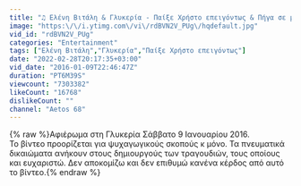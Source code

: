 ```yaml
---
title: "♫ Ελένη Βιτάλη & Γλυκερία - Παίξε Χρήστο επειγόντως & Πήγα σε μάγισσες (Στην υγειά μας) {9\/1\/2016}"
image: "https:\/\/i.ytimg.com\/vi\/rdBVN2V_PUg\/hqdefault.jpg"
vid_id: "rdBVN2V_PUg"
categories: "Entertainment"
tags: ["Ελένη Βιτάλη","Γλυκερία","Παίξε Χρήστο επειγόντως"]
date: "2022-02-28T20:17:35+03:00"
vid_date: "2016-01-09T22:46:47Z"
duration: "PT6M39S"
viewcount: "7303382"
likeCount: "16768"
dislikeCount: ""
channel: "Aetos 68"
---
```

{% raw %}Αφιέρωμα στη Γλυκερία Σάββατο 9 Ιανουαρίου 2016.<br />Το βίντεο προορίζεται για ψυχαγωγικούς σκοπούς κ μόνο. Τα πνευματικά δικαιώματα ανήκουν στους δημιουργούς των τραγουδιών, τους οποίους και ευχαριστώ. Δεν αποκομίζω και δεν επιθυμώ κανένα κέρδος από αυτό το βίντεο.{% endraw %}
